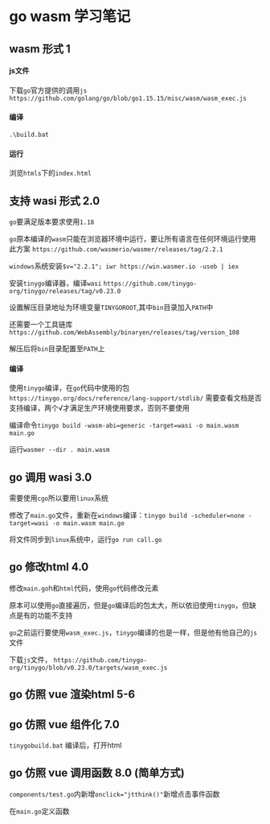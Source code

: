 # go wasm 学习笔记

## wasm 形式 1

#### js文件

下载`go`官方提供的调用`js` `https://github.com/golang/go/blob/go1.15.15/misc/wasm/wasm_exec.js`

#### 编译

`.\build.bat`

#### 运行

浏览`htmls`下的`index.html`

## 支持 wasi 形式 2.0

`go`要满足版本要求使用`1.18`

`go`原本编译的`wasm`只能在浏览器环境中运行，要让所有语言在任何环境运行使用此方案 `https://github.com/wasmerio/wasmer/releases/tag/2.2.1`

`windows`系统安装`$v="2.2.1"; iwr https://win.wasmer.io -useb | iex`

安装`tinygo`编译器，编译`wasi` `https://github.com/tinygo-org/tinygo/releases/tag/v0.23.0`

设置解压目录地址为环境变量`TINYGOROOT`,其中`bin`目录加入`PATH`中

还需要一个工具链库`https://github.com/WebAssembly/binaryen/releases/tag/version_108`

解压后将`bin`目录配置至`PATH`上

#### 编译

使用`tinygo`编译，在`go`代码中使用的包`https://tinygo.org/docs/reference/lang-support/stdlib/` 需要查看文档是否支持编译，两个√才满足生产环境使用要求，否则不要使用

编译命令`tinygo build -wasm-abi=generic -target=wasi -o main.wasm main.go`

运行`wasmer --dir . main.wasm`

## go 调用 wasi 3.0

需要使用`cgo`所以要用`linux`系统

修改了`main.go`文件，重新在`windows`编译：`tinygo build -scheduler=none -target=wasi -o main.wasm main.go`

将文件同步到`linux`系统中，运行`go run call.go`

## go 修改html 4.0

修改`main.go`h和`html`代码，使用`go`代码修改元素

原本可以使用`go`直接遍历，但是`go`编译后的包太大，所以依旧使用`tinygo`，但缺点是有的功能不支持

`go`之前运行要使用`wasm_exec.js`，`tinygo`编译的也是一样，但是他有他自己的`js`文件

下载`js`文件， `https://github.com/tinygo-org/tinygo/blob/v0.23.0/targets/wasm_exec.js`

## go 仿照 vue 渲染html 5-6

## go 仿照 vue 组件化 7.0

`tinygobuild.bat` 编译后，打开html

## go 仿照 vue 调用函数 8.0 (简单方式)

`components/test.go`内新增`onclick="jtthink()"`新增点击事件函数

在`main.go`定义函数